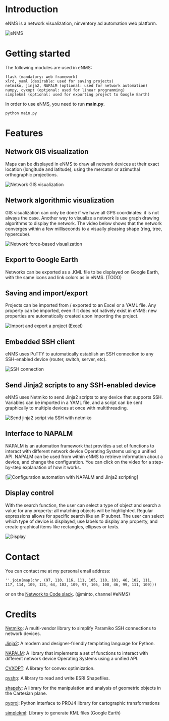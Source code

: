 # Introduction

eNMS is a network visualization, ninventory ad automation web platform.

![eNMS](https://github.com/mintoo/networks/raw/master/Readme/images/eNMS.png)

# Getting started

The following modules are used in eNMS:
```
flask (mandatory: web framework)
xlrd, yaml (desirable: used for saving projects)
netmiko, jinja2, NAPALM (optional: used for network automation)
numpy, cvxopt (optional: used for linear programming)
simplekml (optional: used for exporting project to Google Earth)
```

In order to use eNMS, you need to run **main.py**.
```
python main.py
```

# Features

## Network GIS visualization

Maps can be displayed in eNMS to draw all network
devices at their exact location (longitude and latitude),
using the mercator or azimuthal orthographic projections.

![Network GIS visualization](https://github.com/mintoo/networks/raw/master/Readme/animations/gis_visualization.gif)

## Network algorithmic visualization

GIS visualization can only be done if we have all GPS coordinates: it is not always the case.
Another way to visualize a network is use graph drawing algorithms to display the network.
The video below shows that the network converges within a few milliseconds to a visually pleasing shape (ring, tree, hypercube). 

![Network force-based visualization](https://github.com/mintoo/networks/raw/master/Readme/animations/graph_drawing.gif)

## Export to Google Earth

Networks can be exported as a .KML file to be displayed on Google Earth, with the same icons and link colors as in eNMS. (TODO)

## Saving and import/export

Projects can be imported from / exported to an Excel or a YAML file. Any property can be imported, even if it does not natively exist in eNMS: new properties are automatically created upon importing the project.

![Import and export a project (Excel)](https://github.com/mintoo/networks/raw/master/Readme/images/import_export.png)

## Embedded SSH client

eNMS uses PuTTY to automatically establish an SSH connection to any SSH-enabled device (router, switch, server, etc).

![SSH connection](https://github.com/mintoo/networks/raw/master/Readme/animations/ssh_connection.gif)

## Send Jinja2 scripts to any SSH-enabled device

eNMS uses Netmiko to send Jinja2 scripts to any device that supports SSH. 
Variables can be imported in a YAML file, and a script can be sent graphically to multiple devices at once with multithreading.

![Send jinja2 script via SSH with netmiko](https://github.com/mintoo/networks/raw/master/Readme/animations/send_script.gif)

## Interface to NAPALM

NAPALM is an automation framework that provides a set of functions to interact with different network device Operating Systems using a unified API. NAPALM can be used from within eNMS to retrieve information about a device, and change the configuration.
You can click on the video for a step-by-step explanation of how it works.

[![Configuration automation with NAPALM and Jinja2 scripting](https://github.com/mintoo/networks/raw/master/Readme/animations/napalm_jinja2.gif)]

## Display control

With the search function, the user can select a type of object and search a value for any property: all matching objects will be highlighted.
Regular expressions allows for specific search like an IP subnet.
The user can select which type of device is displayed, use labels to display any property, and create graphical items like rectangles, ellipses or texts.

![Display](https://github.com/mintoo/networks/raw/master/Readme/animations/display.gif)

# Contact

You can contact me at my personal email address:
```
''.join(map(chr, (97, 110, 116, 111, 105, 110, 101, 46, 102, 111, 
117, 114, 109, 121, 64, 103, 109, 97, 105, 108, 46, 99, 111, 109)))
```

or on the [Network to Code slack](http://networktocode.herokuapp.com "Network to Code slack"). (@minto, channel #eNMS)

# Credits

[Netmiko](https://github.com/ktbyers/netmiko "Netmiko"): A multi-vendor library to simplify Paramiko SSH connections to network devices.

[Jinja2](https://github.com/pallets/jinja "Jinja2"): A modern and designer-friendly templating language for Python.

[NAPALM](https://github.com/napalm-automation/napalm "NAPALM"): A library that implements a set of functions to interact with different network device Operating Systems using a unified API.

[CVXOPT](https://github.com/cvxopt/cvxopt): A library for convex optimization.

[pyshp](https://github.com/GeospatialPython/pyshp): A library to read and write ESRI Shapefiles.

[shapely](https://github.com/Toblerity/Shapely): A library for the manipulation and analysis of geometric objects in the Cartesian plane.

[pyproj](https://github.com/jswhit/pyproj): Python interface to PROJ4 library for cartographic transformations

[simplekml](http://simplekml.readthedocs.io/en/latest/): Library to generate KML files (Google Earth)
